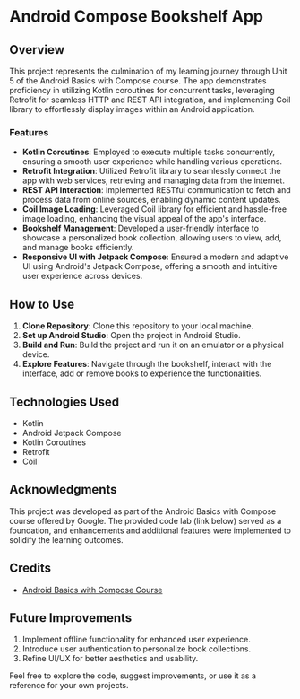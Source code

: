 # Android Compose Bookshelf App

## Overview
This project represents the culmination of my learning journey through Unit 5 of the Android Basics with Compose course. The app demonstrates proficiency in utilizing Kotlin coroutines for concurrent tasks, leveraging Retrofit for seamless HTTP and REST API integration, and implementing Coil library to effortlessly display images within an Android application.

### Features
- **Kotlin Coroutines**: Employed to execute multiple tasks concurrently, ensuring a smooth user experience while handling various operations.
- **Retrofit Integration**: Utilized Retrofit library to seamlessly connect the app with web services, retrieving and managing data from the internet.
- **REST API Interaction**: Implemented RESTful communication to fetch and process data from online sources, enabling dynamic content updates.
- **Coil Image Loading**: Leveraged Coil library for efficient and hassle-free image loading, enhancing the visual appeal of the app's interface.
- **Bookshelf Management**: Developed a user-friendly interface to showcase a personalized book collection, allowing users to view, add, and manage books efficiently.
- **Responsive UI with Jetpack Compose**: Ensured a modern and adaptive UI using Android's Jetpack Compose, offering a smooth and intuitive user experience across devices.

## How to Use
1. **Clone Repository**: Clone this repository to your local machine.
2. **Set up Android Studio**: Open the project in Android Studio.
3. **Build and Run**: Build the project and run it on an emulator or a physical device.
4. **Explore Features**: Navigate through the bookshelf, interact with the interface, add or remove books to experience the functionalities.

## Technologies Used
- Kotlin
- Android Jetpack Compose
- Kotlin Coroutines
- Retrofit
- Coil

## Acknowledgments
This project was developed as part of the Android Basics with Compose course offered by Google. The provided code lab (link below) served as a foundation, and enhancements and additional features were implemented to solidify the learning outcomes.

## Credits
- [Android Basics with Compose Course](https://developer.android.com/codelabs/basic-android-kotlin-compose-bookshelf)

## Future Improvements
1. Implement offline functionality for enhanced user experience.
2. Introduce user authentication to personalize book collections.
3. Refine UI/UX for better aesthetics and usability.

Feel free to explore the code, suggest improvements, or use it as a reference for your own projects.
